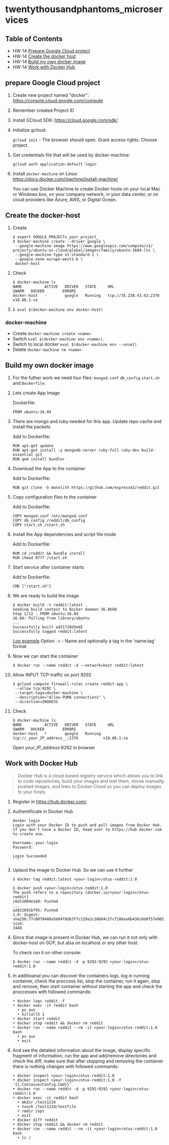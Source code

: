 # twentythousandphantoms_microservices
## Table of Contents
  
- HW-14 [Prepare Google Cloud project](#prepare-google-cloud-project)
- HW-14 [Create the docker host](#create-the-docker-host)
- HW-14 [Build my own docker image](#build-my-own-docker-image)
- HW-14 [Work with Docker Hub](work-with-docker-hub)
  
## prepare Google Cloud project
  
1. Create new project named "docker": https://console.cloud.google.com/compute
1. Remember created Project ID
1. Install GCloud SDK: https://cloud.google.com/sdk/
1. Initialize gcloud:

   `gcloud init` - The browser should open. Grant access rights. Choose project.
1. Get credentials file that will be used by docker-machine:

   `gcloud auth application-default login`
1. Install `docker-machine` on Linux: https://docs.docker.com/machine/install-machine/ 

   You can use Docker Machine to create Docker hosts on your local Mac or Windows box, on your company network, in your data center, or on cloud providers like Azure, AWS, or Digital Ocean.

## Create the docker-host

1. Create

   ```
   $ export GOOGLE_PROJECT=_your_project_
   $ docker-machine create --driver google \
    --google-machine-image https://www.googleapis.com/compute/v1/
   projects/ubuntu-os-cloud/global/images/family/ubuntu-1604-lts \
    --google-machine-type n1-standard-1 \
    --google-zone europe-west1-b \
    docker-host
   ```
1. Check

   ```
   $ docker-machine ls
   NAME          ACTIVE   DRIVER   STATE     URL                       SWARM   DOCKER        ERRORS
   docker-host   -        google   Running   tcp://35.238.43.62:2376           v18.06.1-ce   

   ```
1. 
   `$ eval $(docker-machine env docker-host)`

### docker-machine

- Create
   `docker-machine create <name>`
- Switch
   `eval $(docker-machine env <name>).`
- Switch to local docker
   `eval $(docker-machine env --unset)`
- Delete
   `docker-machine rm <name>`

## Build my own docker image

1. For the futher work we need four files: `mongod.conf` `db_config` `start.sh` and `Dockerfile`. 
1. Lets create App Image

   Dockerfile:
   ```
   FROM ubuntu:16.04
   ```
1. There are mongo and ruby needed for this app. Update repo cache and install the packets

   Add to Dockerfile:
   ```
   RUN apt-get update
   RUN apt-get install -y mongodb-server ruby-full ruby-dev build-essential git
   RUN gem install bundler
   ```
1. Download the App to the container

   Add to Dockerfile:
   ```
   RUN git clone -b monolith https://github.com/express42/reddit.git 
   ```
1. Copy configuration files to the container

   Add to Dockerfile:
   ```
   COPY mongod.conf /etc/mongod.conf
   COPY db_config /reddit/db_config
   COPY start.sh /start.sh 
   ```
1. Install the App dependencies and script file mode

   Add to Dockerfile:
   ```
   RUN cd /reddit && bundle install
   RUN chmod 0777 /start.sh
   ```
1. Start service after container starts

   Add to Dockerfile:
   ```
   CMD ["/start.sh"]
   ```
1. We are ready to build the image

   ```
   $ docker build -t reddit:latest . 
   Sending build context to Docker daemon 36.86kB
   Step 1/12 : FROM ubuntu:16.04
   16.04: Pulling from library/ubuntu
   ...
   Successfully built ad21718d3eb5
   Successfully tagged reddit:latest

   ```
   [Log example](https://raw.githubusercontent.com/express42/otus-snippets/master/hw-15/build.log)
   Option `-t` - Name and optionally a tag in the 'name:tag' format

1. Now we can start the container
  
   ```
   $ docker run --name reddit -d --network=host reddit:latest 
   ```
1. Allow INPUT TCP-traffic on port 9292

   ```
   $ gcloud compute firewall-rules create reddit-app \
    --allow tcp:9292 \
    --target-tags=docker-machine \
    --description="Allow PUMA connections" \
    --direction=INGRESS
   ```

1. Check

   ```
   $ docker-machine ls 
   NAME          ACTIVE   DRIVER   STATE     URL                       SWARM   DOCKER        ERRORS
   docker-host   *        google   Running   tcp://_your_IP_address__:2376           v18.06.1-ce 
   ```
   Open _your_IP_address_:9292 in browser

## Work with Docker Hub

>  Docker Hub is a cloud-based registry service which allows you to link to code repositories, build your images and test them, stores manually pushed images, and links to Docker Cloud so you can deploy images to your hosts.
1. Register in https://hub.docker.com/
1. Authentificate in Docker Hub

   ````
   docker login
   Login with your Docker ID to push and pull images from Docker Hub.
   If you don't have a Docker ID, head over to https://hub.docker.com to create one.

   Username: your-login
   Password:
 
   Login Succeeded
   ```
1. Uplaod the image to Docker Hub. So we can use it further

   ```
   $ docker tag reddit:latest <your-login>/otus-reddit:1.0

   $ docker push <your-login>/otus-reddit:1.0
   The push refers to a repository [docker.io/<your-login>/otus-reddit]
   c6e5100de1e0: Pushed
   ...
   a2022691bf95: Pushed
   1.0: digest:
   sha256:77c6070400a5b04f8db3f7c129a2c16084c2fcf186aa6b436c8d6f57e0014378 size:
   3448
   ```
1. Since that image is present in Docker Hub, we can run it not only with docker-host on GCP, but alsa on localhost or any other host.

   To check run it on other console:

   `$ docker run --name reddit -d -p 9292:9292 <your-login>/otus-reddit:1.0`
1. In additioanal you can discover the containers logs, log in running container, check the proccess list, stop the container, run it again, stop and remove, then start container without starting the app and check the proccesses with followed commands:

   ```
   • docker logs reddit -f
   • docker exec -it reddit bash
     • ps aux
     • killall5 1
   • docker start reddit
   • docker stop reddit && docker rm reddit
   • docker run --name reddit --rm -it <your-login>/otus-reddit:1.0 bash
     • ps aux
     • exit
   ```
1. And see the detailed information about the image, display specific fragment of information, run the app and add/remove directories and check the diff, make sure that after stopping and removing the container there is nothing changes with followed commands:

   ```
   • docker inspect <your-login>/otus-reddit:1.0
   • docker inspect <your-login>/otus-reddit:1.0 -f '{{.ContainerConfig.Cmd}}'
   • docker run --name reddit -d -p 9292:9292 <your-login>/otus-reddit:1.0
   • docker exec -it reddit bash
     • mkdir /test1234
     • touch /test1234/testfile
     • rmdir /opt
     • exit
   • docker diff reddit
   • docker stop reddit && docker rm reddit
   • docker run --name reddit --rm -it <your-login>/otus-reddit:1.0 bash
     • ls /
   ```

